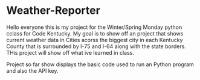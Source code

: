 # Weather-Reporter
Hello everyone this is my project for the Winter/Spring Monday python cclass for Code Kentucky. My goal is to show off an project that shows current weather data in Cities acorss the biggest city in each Kentucky County that is surrounded by I-75 and I-64 along with the state borders. THis project will show off what ive learned in class. 

Project so far show displays the basic code used to run an Python program and also the API key. 
